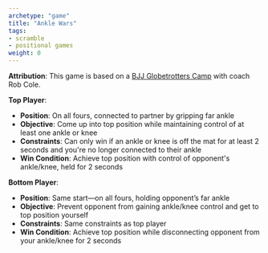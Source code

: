 ```yaml
---
archetype: "game"
title: "Ankle Wars"
tags: 
- scramble
- positional games
weight: 0
---
```


**Attribution**: This game is based on a [BJJ Globetrotters Camp](https://www.youtube.com/watch?v=GsaDeiRO7s8) with coach Rob Cole.

**Top Player**:
  * **Position**: On all fours, connected to partner by gripping far ankle
  * **Objective**: Come up into top position while maintaining control of at least one ankle or knee
  * **Constraints**: Can only win if an ankle or knee is off the mat for at least 2 seconds and you're no longer connected to their ankle
  * **Win Condition**: Achieve top position with control of opponent's ankle/knee, held for 2 seconds

**Bottom Player**:
  * **Position**: Same start—on all fours, holding opponent’s far ankle
  * **Objective**: Prevent opponent from gaining ankle/knee control and get to top position yourself
  * **Constraints**: Same constraints as top player
  * **Win Condition**: Achieve top position while disconnecting opponent from your ankle/knee for 2 seconds
